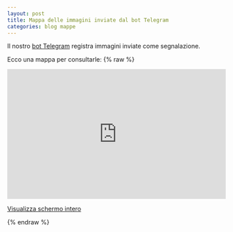 ```yaml
---
layout: post
title: Mappa delle immagini inviate dal bot Telegram
categories: blog mappe
---
```


Il nostro [bot Telegram](http://telegram.me/TerremotoCentroItalia_bot) registra immagini inviate come segnalazione.

Ecco una mappa per consultarle:
{% raw %}
<iframe style="width:100%;border:0px;" height="300" src="http://umap.openstreetmap.fr/it/map/terremoto-centro_100394?scaleControl=false&miniMap=false&scrollWheelZoom=false&zoomControl=true&allowEdit=false&moreControl=true&datalayersControl=true&onLoadPanel=undefined&captionBar=false"></iframe><p><a href="http://umap.openstreetmap.fr/it/map/terremoto-centro_100394">Visualizza schermo intero</a></p>
{% endraw %}
